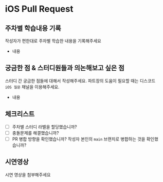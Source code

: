 # iOS Pull Request

## 주차별 학습내용 기록
작성자가 편한대로 주차별 학습한 내용을 기록해주세요
- 내용

## 궁금한 점 & 스터디원들과 의논해보고 싶은 점
스터디 간 궁금한 점들에 대해서 작성해주세요.
파트장의 도움이 필요할 때는 디스코드 `iOS 질문` 채널을 이용해주세요.
- 내용

## 체크리스트
- [ ] 주차별 스터디 라벨을 할당했습니까?
- [ ] 충돌문제를 해결했습니까?
- [ ] PR 병합 방향을 확인했습니까? 작성자 본인의 `main` 브랜치로 병합하는 것을 확인했습니까?

## 시연영상
시연 영상을 첨부해주세요
